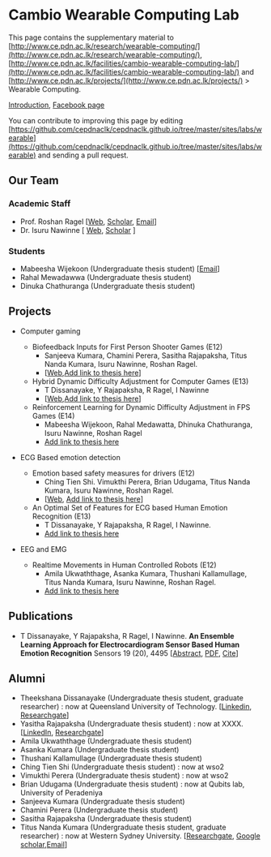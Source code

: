 # Cambio Wearable Computing Lab

This page contains the supplementary material to [http://www.ce.pdn.ac.lk/research/wearable-computing/](http://www.ce.pdn.ac.lk/research/wearable-computing/), [http://www.ce.pdn.ac.lk/facilities/cambio-wearable-computing-lab/](http://www.ce.pdn.ac.lk/facilities/cambio-wearable-computing-lab/) and [http://www.ce.pdn.ac.lk/projects/](http://www.ce.pdn.ac.lk/projects/) > Wearable Computing.

[Introduction](/cambio-lab-intro.pdf), [Facebook page](https://www.facebook.com/CambioWearableComputing/)

You can contribute to improving this page by editing [https://github.com/cepdnaclk/cepdnaclk.github.io/tree/master/sites/labs/wearable](https://github.com/cepdnaclk/cepdnaclk.github.io/tree/master/sites/labs/wearable) and sending a pull request.

## Our Team

### Academic Staff
* Prof. Roshan Ragel [[Web](http://www.ce.pdn.ac.lk/academic-staff/roshan-g-ragel/), [Scholar](https://scholar.google.com/citations?hl=en&user=UTYj8usAAAAJ), [Email](mailto:roshanr@eng.pdn.ac.lk)]
* Dr. Isuru Nawinne [ [Web](http://www.ce.pdn.ac.lk/academic-staff/isuru-nawinne/),  [Scholar](https://scholar.google.com/citations?hl=en&user=8qqGvuwAAAAJ) ]

### Students
* Mabeesha Wijekoon (Undergraduate thesis student) [[Email](mailto:mabeesha.wijekoon@eng.pdn.ac.lk)]
* Rahal Mewadawwa (Undergraduate thesis student)
* Dinuka Chathuranga (Undergraduate thesis student)

## Projects

* Computer gaming
    * Biofeedback Inputs for First Person Shooter Games (E12)
        * Sanjeeva Kumara, Chamini Perera, Sasitha Rajapaksha, Titus Nanda Kumara, Isuru Nawinne, Roshan Ragel.
        * [[Web](http://www.ce.pdn.ac.lk/project/biofeedback-inputs-for-first-person-shooter-games/),[Add link to thesis here](/)]
    * Hybrid Dynamic Difficulty Adjustment for Computer Games (E13)
        * T Dissanayake, Y Rajapaksha, R Ragel, I Nawinne
        * [[Web](http://www.ce.pdn.ac.lk/project/neuro-fuzzy-dynamic-difficulty-adjustment-for-computer-games/),[Add link to thesis here](/)]
    * Reinforcement Learning for Dynamic Difficulty Adjustment in FPS Games (E14) 
        * Mabeesha Wijekoon, Rahal Medawatta, Dhinuka Chathuranga, Isuru Nawinne, Roshan Ragel
        * [Add link to thesis here](/)
    
* ECG Based emotion detection
    * Emotion based safety measures for drivers (E12)
        * Ching Tien Shi. Vimukthi Perera, Brian Udugama, Titus Nanda Kumara, Isuru Nawinne, Roshan Ragel.
        * [[Web](http://www.ce.pdn.ac.lk/project/emotion-based-safety-measures-for-drivers/), [Add link to thesis here](/)]
    * An Optimal Set of Features for ECG based Human Emotion Recognition (E13)
        * T Dissanayake, Y Rajapaksha, R Ragel, I Nawinne.
        * [Add link to thesis here](/)
    
* EEG and EMG
    * Realtime Movements in Human Controlled Robots (E12)
        * Amila Ukwaththage, Asanka Kumara, Thushani Kallamullage, Titus Nanda Kumara, Isuru Nawinne, Roshan Ragel.
        * [Add link to thesis here](/)
    

## Publications

* T Dissanayake, Y Rajapaksha, R Ragel, I Nawinne. **An Ensemble Learning Approach for Electrocardiogram Sensor Based Human Emotion Recognition** Sensors 19 (20), 4495 [[Abstract](https://www.mdpi.com/1424-8220/19/20/4495), [PDF](https://www.mdpi.com/1424-8220/19/20/4495/pdf), [Cite](https://www.mdpi.com/1424-8220/19/20/4495#cite)]


## Alumni
* Theekshana Dissanayake (Undergraduate thesis student, graduate researcher) : now at Queensland University of Technology. [[Linkedin](https://www.linkedin.com/in/thekzn), [Researchgate](https://www.researchgate.net/profile/Theekshana_Dissanayake)]
* Yasitha Rajapaksha (Undergraduate thesis student) : now at XXXX. [[LinkedIn](https://www.linkedin.com/in/yasitha-rajapaksha/), [Researchgate](https://www.researchgate.net/profile/Yasitha_Rajapaksha)]
* Amila Ukwaththage (Undergraduate thesis student)
* Asanka Kumara (Undergraduate thesis student)
* Thushani Kallamullage (Undergraduate thesis student)
* Ching Tien Shi (Undergraduate thesis student) : now at wso2
* Vimukthi Perera (Undergraduate thesis student) : now at wso2
* Brian Udugama (Undergraduate thesis student) : now at Qubits lab, University of Peradeniya
* Sanjeeva Kumara (Undergraduate thesis student)
* Chamini Perera (Undergraduate thesis student)
* Sasitha Rajapaksha (Undergraduate thesis student)
* Titus Nanda Kumara (Undergraduate thesis student, graduate researcher) : now at Western Sydney University. [[Researchgate](https://www.researchgate.net/profile/Titus_Nanda_Kumara), [Google scholar](https://scholar.google.com/citations?user=9BrdpSYAAAAJ&hl=nl),[Email](mailto:titus.nandakumara@gmail.com)]